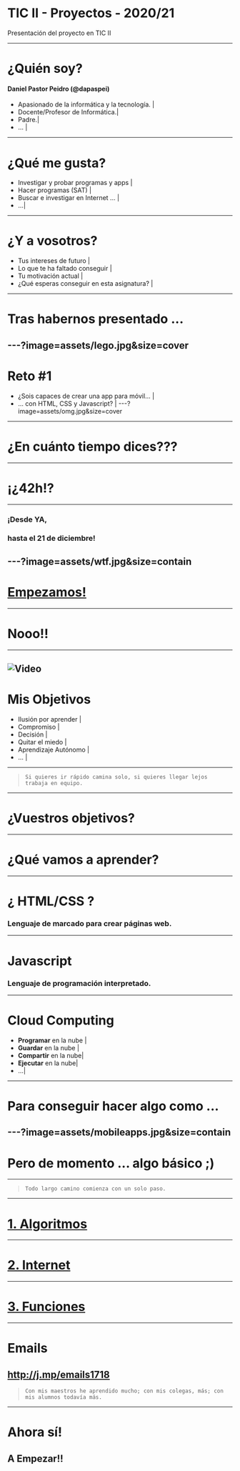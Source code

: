 # TIC II - Proyectos - 2020/21

Presentación del proyecto en TIC II

---
# ¿Quién soy?
#### Daniel Pastor Peidro (@dapaspei)

- Apasionado de la informática y la tecnología. |
- Docente/Profesor de Informática.|
- Padre.|
- … |
---
# ¿Qué me gusta?

- Investigar y probar programas y apps |
- Hacer programas (SAT) |
- Buscar e investigar en Internet ... |
- ...|
---
# ¿Y a vosotros?
- Tus intereses de futuro |
- Lo que te ha faltado conseguir |
- Tu motivación actual |  
- ¿Qué esperas conseguir en esta asignatura? |
--- 
# Tras habernos presentado ...
---?image=assets/lego.jpg&size=cover
---
# Reto #1
- ¿Sois capaces de crear una app para móvil... |
- ... con HTML, CSS y Javascript? |
---?image=assets/omg.jpg&size=cover
---
# ¿En cuánto tiempo dices???
---
# ¡¿42h!?
---
### ¡Desde YA, 
### hasta el 21 de diciembre!

---?image=assets/wtf.jpg&size=contain
---
# <a href="http://hackertyper.net" target=“_blank”>Empezamos!</a>
---
# Nooo!!
---
![Video](https://www.youtube.com/embed/b2UyFJ_GMZc)
---
# Mis Objetivos
- Ilusión por aprender |
- Compromiso |
- Decisión |
- Quitar el miedo |
- Aprendizaje Autónomo |
- ... |
---
> `Si quieres ir rápido camina solo, si quieres llegar lejos trabaja en equipo.`
---
# ¿Vuestros objetivos?
---
# ¿Qué vamos a aprender?
---
# ¿ HTML/CSS ?
### Lenguaje de marcado para crear páginas web.
---
# Javascript
### Lenguaje de programación interpretado.
---
# Cloud Computing
- **Programar** en la nube |
- **Guardar** en la nube |
- **Compartir** en la nube|
- **Ejecutar** en la nube|
- ...|
---
# Para conseguir hacer algo como ...
---?image=assets/mobileapps.jpg&size=contain
---
# Pero de momento ... algo básico ;)
---
> `Todo largo camino comienza con un solo paso.`
---
# [1. Algoritmos](https://docs.google.com/document/d/1xLLFB1-Sk1U88kGL_gQNx-VYNG5K0n9kAbD2U8aVLQc/edit?usp=sharing)
---
# [2. Internet](https://docs.google.com/document/d/1ALrIq_SQNWTcab12Tvn0886p0V83InW2xMOp7iI_UA0/edit)
---
# [3. Funciones](https://docs.google.com/document/d/1rgkc4493GIdcFcbylb60NrXUzPc-7Y4oSHYe0j_vals/edit)
---
# Emails
http://j.mp/emails1718
---
> `Con mis maestros he aprendido mucho; con mis colegas, más; con mis alumnos todavía más.`
---
# Ahora sí!
## A Empezar!!
